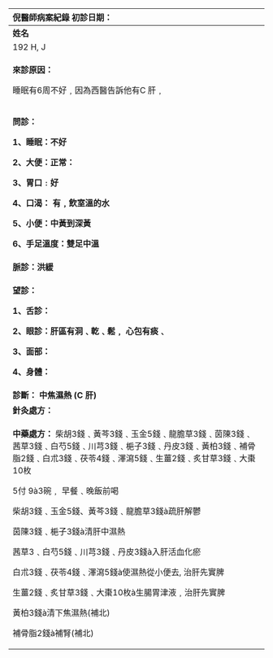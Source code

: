 ﻿|**倪醫師病案紀錄**     初診日期：|
| :- |
|**姓名**|**性別：**|**年齡及體型**|**來診日期：**|
|192 H, J|男||2008/03/11|
|<p>**來診原因：**</p><p>睡眠有6周不好﹐因為西醫告訴他有C 肝﹐ </p>|
|<p>**問診：**</p><p>**1、睡眠：不好**</p><p>**2、大便：正常：**</p><p>**3、胃口﹕好**</p><p>**4、口渴： 有﹐飲室溫的水**</p><p>**5、小便：中黃到深黃**</p><p>**6、手足溫度：雙足中溫**</p><p> </p>|
|**脈診：洪緩**|
|<p>**望診：**</p><p>**1、舌診：**</p><p>**2、眼診：肝區有洞﹑亁﹑鬆﹐ 心包有痰﹑**</p><p>**3、面部：**</p><p>**4、身體：**</p>|
|**診斷： 中焦濕熱 (C 肝)**|
|**針灸處方：** |
|<p>**中藥處方：** 柴胡3錢﹑黃芩3錢﹑玉金5錢﹑龍膽草3錢﹑茵陳3錢﹑茜草3錢﹑白芍5錢﹑川芎3錢﹑梔子3錢﹑丹皮3錢﹑黃柏3錢﹑補骨脂2錢﹑白朮3錢﹑茯苓4錢﹑澤瀉5錢﹑生薑2錢﹑炙甘草3錢﹑大棗10枚</p><p>5付 9à3碗﹐ 早餐﹑晚飯前喝</p><p>柴胡3錢﹑玉金5錢、黃芩3錢﹑龍膽草3錢à疏肝解鬱</p><p>茵陳3錢﹑梔子3錢à清肝中濕熱</p><p>茜草3﹑白芍5錢﹑川芎3錢﹑丹皮3錢à入肝活血化瘀</p><p>白朮3錢﹑茯苓4錢﹑澤瀉5錢à使濕熱從小便去, 治肝先實脾</p><p>生薑2錢﹑炙甘草3錢﹑大棗10枚à生腸胃津液﹐治肝先實脾</p><p>黃柏3錢à清下焦濕熱(補北)</p><p>補骨脂2錢à補腎(補北)</p>|


